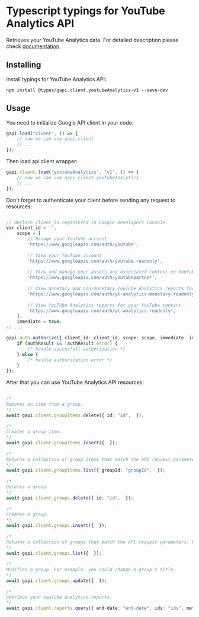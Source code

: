 # Typescript typings for YouTube Analytics API
Retrieves your YouTube Analytics data.
For detailed description please check [documentation](http://developers.google.com/youtube/analytics/).

## Installing

Install typings for YouTube Analytics API:
```
npm install @types/gapi.client.youtubeAnalytics-v1 --save-dev
```

## Usage

You need to initialize Google API client in your code:
```typescript
gapi.load("client", () => { 
    // now we can use gapi.client
    // ... 
});
```

Then load api client wrapper:
```typescript
gapi.client.load('youtubeAnalytics', 'v1', () => {
    // now we can use gapi.client.youtubeAnalytics
    // ... 
});
```

Don't forget to authenticate your client before sending any request to resources:
```typescript

// declare client_id registered in Google Developers Console
var client_id = '',
    scope = [     
        // Manage your YouTube account
        'https://www.googleapis.com/auth/youtube',
    
        // View your YouTube account
        'https://www.googleapis.com/auth/youtube.readonly',
    
        // View and manage your assets and associated content on YouTube
        'https://www.googleapis.com/auth/youtubepartner',
    
        // View monetary and non-monetary YouTube Analytics reports for your YouTube content
        'https://www.googleapis.com/auth/yt-analytics-monetary.readonly',
    
        // View YouTube Analytics reports for your YouTube content
        'https://www.googleapis.com/auth/yt-analytics.readonly',
    ],
    immediate = true;
// ...

gapi.auth.authorize({ client_id: client_id, scope: scope, immediate: immediate }, authResult => {
    if (authResult && !authResult.error) {
        /* handle succesfull authorization */
    } else {
        /* handle authorization error */
    }
});            
```

After that you can use YouTube Analytics API resources:

```typescript 
    
/* 
Removes an item from a group.  
*/
await gapi.client.groupItems.delete({ id: "id",  }); 
    
/* 
Creates a group item.  
*/
await gapi.client.groupItems.insert({  }); 
    
/* 
Returns a collection of group items that match the API request parameters.  
*/
await gapi.client.groupItems.list({ groupId: "groupId",  }); 
    
/* 
Deletes a group.  
*/
await gapi.client.groups.delete({ id: "id",  }); 
    
/* 
Creates a group.  
*/
await gapi.client.groups.insert({  }); 
    
/* 
Returns a collection of groups that match the API request parameters. For example, you can retrieve all groups that the authenticated user owns, or you can retrieve one or more groups by their unique IDs.  
*/
await gapi.client.groups.list({  }); 
    
/* 
Modifies a group. For example, you could change a group's title.  
*/
await gapi.client.groups.update({  }); 
    
/* 
Retrieve your YouTube Analytics reports.  
*/
await gapi.client.reports.query({ end-date: "end-date", ids: "ids", metrics: "metrics", start-date: "start-date",  });
```